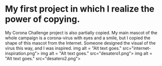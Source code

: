 # My first project in which I realize the power of copying.
My Corona Challenge project is also partially copied. My main mascot of the whole campaign is a corona-virus with eyes and a smile, but I copied the shape of this mascot 
from the Internet. Someone designed the visual of the virus this way, and I was inspired.
img alt = "Alt text goes." src="internet-inspiration.png">
img alt = "Alt text goes." src="desatero1.png"> img alt = "Alt text goes." src="desatero2.png">
